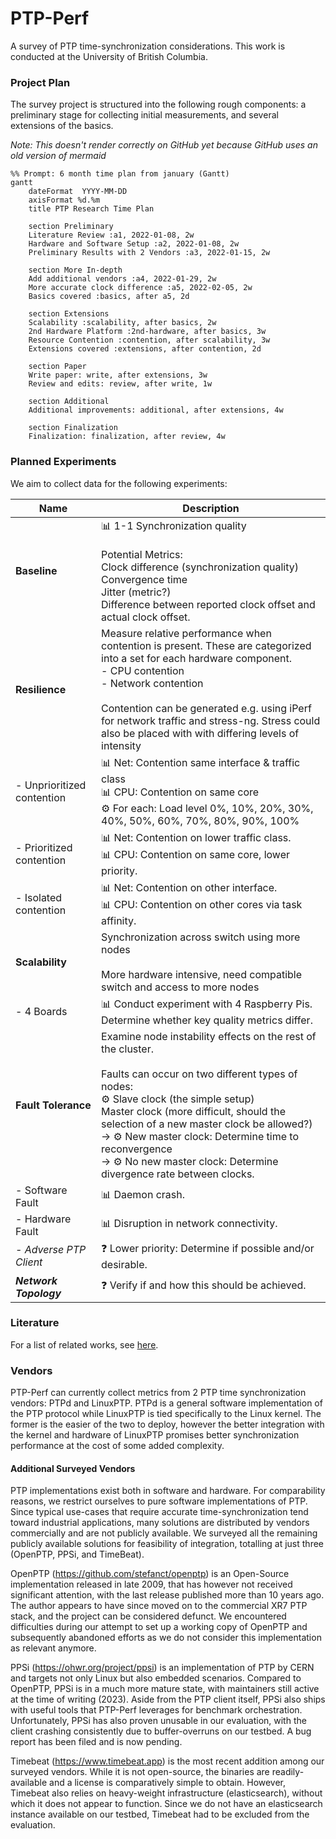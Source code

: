 # PTP-Perf

A survey of PTP time-synchronization considerations. This work is conducted at the University of British Columbia.

### Project Plan

The survey project is structured into the following rough components: a preliminary stage for collecting initial measurements, and several extensions of the basics. 

_Note: This doesn't render correctly on GitHub yet because GitHub uses an old version of mermaid_
```mermaid
%% Prompt: 6 month time plan from january (Gantt)
gantt
    dateFormat  YYYY-MM-DD
    axisFormat %d.%m
    title PTP Research Time Plan
    
    section Preliminary
    Literature Review :a1, 2022-01-08, 2w
    Hardware and Software Setup :a2, 2022-01-08, 2w
    Preliminary Results with 2 Vendors :a3, 2022-01-15, 2w
    
    section More In-depth
    Add additional vendors :a4, 2022-01-29, 2w
    More accurate clock difference :a5, 2022-02-05, 2w
    Basics covered :basics, after a5, 2d
    
    section Extensions
    Scalability :scalability, after basics, 2w
    2nd Hardware Platform :2nd-hardware, after basics, 3w
    Resource Contention :contention, after scalability, 3w
    Extensions covered :extensions, after contention, 2d
    
    section Paper
    Write paper: write, after extensions, 3w
    Review and edits: review, after write, 1w

    section Additional
    Additional improvements: additional, after extensions, 4w

    section Finalization
    Finalization: finalization, after review, 4w
```

### Planned Experiments

We aim to collect data for the following experiments:

| Name                       | Description                                                                                                                                                                                                                                                                                                                                                                                    |
|----------------------------|------------------------------------------------------------------------------------------------------------------------------------------------------------------------------------------------------------------------------------------------------------------------------------------------------------------------------------------------------------------------------------------------|
| **Baseline**               | 📊 1-1 Synchronization quality<br><br>Potential Metrics:<br>    Clock difference (synchronization quality)<br>    Convergence time<br>    Jitter (metric?) <br> Difference between reported clock offset and actual clock offset.                                                                                                                                                              |
| **Resilience**             | Measure relative performance when contention is present. These are categorized into a set for each hardware component.<br>- CPU contention <br>- Network contention<br><br> Contention can be generated e.g. using iPerf for network traffic and stress-ng. Stress could also be placed with with differing levels of intensity                                                                |
| - Unprioritized contention | 📊 Net: Contention same interface & traffic class<br> 📊 CPU: Contention on same core<br>⚙️ For each: Load level 0%, 10%, 20%, 30%, 40%, 50%, 60%, 70%, 80%, 90%, 100%                                                                                                                                                                                                                         |
| - Prioritized contention   | 📊 Net: Contention on lower traffic class.<br>📊 CPU: Contention on same core, lower priority.                                                                                                                                                                                                                                                                                                 |
| - Isolated contention      | 📊 Net: Contention on other interface.<br> 📊 CPU: Contention on other cores via task affinity.                                                                                                                                                                                                                                                                                                |
| **Scalability**            | Synchronization across switch using more nodes<br><br>More hardware intensive, need compatible switch and access to more nodes                                                                                                                                                                                                                                                                 |
| - 4 Boards                 | 📊 Conduct experiment with 4 Raspberry Pis. Determine whether key quality metrics differ.                                                                                                                                                                                                                                                                                                      |
| **Fault Tolerance**        | Examine node instability effects on the rest of the cluster.<br><br>Faults can occur on two different types of nodes:<br>⚙️ Slave clock (the simple setup)<br>Master clock (more difficult, should the selection of a new master clock be allowed?)<br>&rarr; ⚙️ New master clock: Determine time to reconvergence<br>&rarr; ⚙️ No new master clock: Determine divergence rate between clocks. |
| - Software Fault           | 📊 Daemon crash.                                                                                                                                                                                                                                                                                                                                                                               |
| - Hardware Fault           | 📊 Disruption in network connectivity.                                                                                                                                                                                                                                                                                                                                                         |
| _- Adverse PTP Client_     | ❓ Lower priority: Determine if possible and/or desirable.                                                                                                                                                                                                                                                                                                                                      |
| ***Network Topology***     | ❓ Verify if and how this should be achieved.                                                                                                                                                                                                                                                                                                                                                   |

### Literature
For a list of related works, see [here](literature.md).

### Vendors

PTP-Perf can currently collect metrics from 2 PTP time synchronization vendors: PTPd and LinuxPTP. PTPd is a general software implementation of the PTP protocol while LinuxPTP is tied specifically to the Linux kernel. The former is the easier of the two to deploy, however the better integration with the kernel and hardware of LinuxPTP promises better synchronization performance at the cost of some added complexity.

#### Additional Surveyed Vendors
PTP implementations exist both in software and hardware. For comparability reasons, we restrict ourselves to pure software implementations of PTP. Since typical use-cases that require accurate time-synchronization tend toward industrial applications, many solutions are distributed by vendors commercially and are not publicly available. We surveyed all the remaining publicly available solutions for feasibility of integration, totalling at just three (OpenPTP, PPSi, and TimeBeat). 

OpenPTP (https://github.com/stefanct/openptp) is an Open-Source implementation released in late 2009, that has however not received significant attention, with the last release published more than 10 years ago. The author appears to have since moved on to the commercial XR7 PTP stack, and the project can be considered defunct. We encountered difficulties during our attempt to set up a working copy of OpenPTP and subsequently abandoned efforts as we do not consider this implementation as relevant anymore.

PPSi (https://ohwr.org/project/ppsi) is an implementation of PTP by CERN and targets not only Linux but also embedded scenarios. Compared to OpenPTP, PPSi is in a much more mature state, with maintainers still active at the time of writing (2023). Aside from the PTP client itself, PPSi also ships with useful tools that PTP-Perf leverages for benchmark orchestration. Unfortunately, PPSi has also proven unusable in our evaluation, with the client crashing consistently due to buffer-overruns on our testbed. A bug report has been filed and is now pending.

Timebeat (https://www.timebeat.app) is the most recent addition among our surveyed vendors. While it is not open-source, the binaries are readily-available and a license is comparatively simple to obtain. However, Timebeat also relies on heavy-weight infrastructure (elasticsearch), without which it does not appear to function. Since we do not have an elasticsearch instance available on our testbed, Timebeat had to be excluded from the evaluation.
